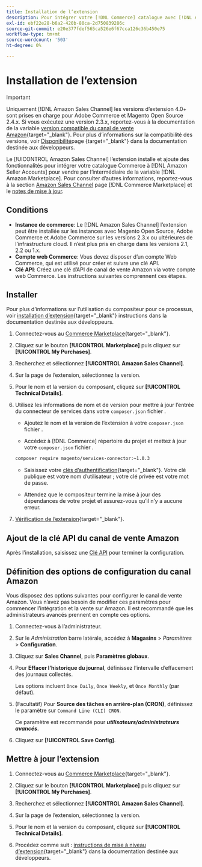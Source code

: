 ```yaml
---
title: Installation de l’extension
description: Pour intégrer votre [!DNL Commerce] catalogue avec [!DNL Amazon Seller Accounts] et vendre par l’intermédiaire de la variable [!DNL Amazon Marketplace], téléchargez et installez l’extension Amazon Sales Channel.
exl-id: ebf22e28-b6a2-420b-80ca-2d750839286c
source-git-commit: e20e377fdef565ca526e6f67cca126c36b450e75
workflow-type: tm+mt
source-wordcount: '503'
ht-degree: 0%

---
```


# Installation de l’extension

>[!IMPORTANT]
>
>Uniquement [!DNL Amazon Sales Channel] les versions d’extension 4.0+ sont prises en charge pour Adobe Commerce et Magento Open Source 2.4.x. Si vous exécutez une version 2.3.x, reportez-vous à la documentation de la variable [version compatible du canal de vente Amazon](https://docs.magento.com/user-guide/v2.3/sales-channels/amazon/amazon-sales-channel.html){target=&quot;_blank&quot;}. Pour plus d’informations sur la compatibilité des versions, voir [Disponibilité](https://devdocs.magento.com/release/availability.html)page {target=&quot;_blank&quot;} dans la documentation destinée aux développeurs.

Le [!UICONTROL Amazon Sales Channel] l’extension installe et ajoute des fonctionnalités pour intégrer votre catalogue Commerce à [!DNL Amazon Seller Accounts] pour vendre par l’intermédiaire de la variable [!DNL Amazon Marketplace]. Pour consulter d’autres informations, reportez-vous à la section [Amazon Sales Channel](https://marketplace.magento.com/magento-module-amazon.html) page [!DNL Commerce Marketplace] et le [notes de mise à jour](release-notes.md).

## Conditions

- **Instance de commerce**: Le [!DNL Amazon Sales Channel] l’extension peut être installée sur les instances avec Magento Open Source, Adobe Commerce et Adobe Commerce sur les versions 2.3.x ou ultérieures de l’infrastructure cloud. Il n’est plus pris en charge dans les versions 2.1, 2.2 ou 1.x.
- **Compte web Commerce**: Vous devez disposer d’un compte Web Commerce, qui est utilisé pour créer et suivre une clé API.
- **Clé API**: Créez une clé d’API de canal de vente Amazon via votre compte web Commerce. Les instructions suivantes comprennent ces étapes.

## Installer

Pour plus d’informations sur l’utilisation du compositeur pour ce processus, voir [installation d’extension](https://devdocs.magento.com/extensions/install/){target=&quot;_blank&quot;} instructions dans la documentation destinée aux développeurs.

1. Connectez-vous au [Commerce Marketplace](https://marketplace.magento.com/customer/account/){target=&quot;_blank&quot;}.

1. Cliquez sur le bouton **[!UICONTROL Marketplace]** puis cliquez sur **[!UICONTROL My Purchases]**.

1. Recherchez et sélectionnez **[!UICONTROL Amazon Sales Channel]**.

1. Sur la page de l’extension, sélectionnez la version.

1. Pour le nom et la version du composant, cliquez sur **[!UICONTROL Technical Details]**.

1. Utilisez les informations de nom et de version pour mettre à jour l’entrée du connecteur de services dans votre `composer.json` fichier .

   - Ajoutez le nom et la version de l’extension à votre `composer.json` fichier .

   - Accédez à [!DNL Commerce] répertoire du projet et mettez à jour votre `composer.json` fichier .

   ```bash
   composer require magento/services-connector:~1.0.3
   ```

   - Saisissez votre [clés d’authentification](https://devdocs.magento.com/guides/v2.4/install-gde/prereq/connect-auth.html){target=&quot;_blank&quot;}. Votre clé publique est votre nom d’utilisateur ; votre clé privée est votre mot de passe.

   - Attendez que le compositeur termine la mise à jour des dépendances de votre projet et assurez-vous qu’il n’y a aucune erreur.


1. [Vérification de l’extension](https://devdocs.magento.com/extensions/install/#verify-the-extension){target=&quot;_blank&quot;}.

## Ajout de la clé API du canal de vente Amazon

Après l’installation, saisissez une [Clé API](./amazon-verify-api-key.md) pour terminer la configuration.

## Définition des options de configuration du canal Amazon

Vous disposez des options suivantes pour configurer le canal de vente Amazon. Vous n’avez pas besoin de modifier ces paramètres pour commencer l’intégration et la vente sur Amazon. Il est recommandé que les administrateurs avancés prennent en compte ces options.

1. Connectez-vous à l’administrateur.

1. Sur le _Administration_ barre latérale, accédez à **Magasins** > _Paramètres_ > **Configuration**.

1. Cliquez sur **Sales Channel**, puis **Paramètres globaux**.

1. Pour **Effacer l’historique du journal**, définissez l’intervalle d’effacement des journaux collectés.

   Les options incluent `Once Daily`, `Once Weekly`, et `Once Monthly` (par défaut).

1. (Facultatif) Pour **Source des tâches en arrière-plan (CRON)**, définissez le paramètre sur `Command Line (CLI) CRON`.

   Ce paramètre est recommandé pour **_utilisateurs/administrateurs avancés_**.

1. Cliquez sur **[!UICONTROL Save Config]**.

## Mettre à jour l’extension

1. Connectez-vous au [Commerce Marketplace](https://marketplace.magento.com/customer/account/){target=&quot;_blank&quot;}.

1. Cliquez sur le bouton **[!UICONTROL Marketplace]** puis cliquez sur **[!UICONTROL My Purchases]**.

1. Recherchez et sélectionnez **[!UICONTROL Amazon Sales Channel]**.

1. Sur la page de l’extension, sélectionnez la version.

1. Pour le nom et la version du composant, cliquez sur **[!UICONTROL Technical Details]**.

1. Procédez comme suit : [instructions de mise à niveau d’extension](https://devdocs.magento.com/extensions/install/#upgrade-an-extension){target=&quot;_blank&quot;} dans la documentation destinée aux développeurs.
